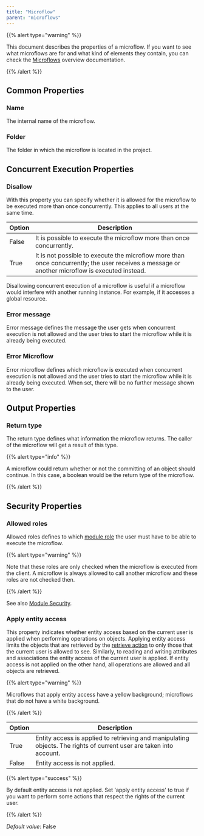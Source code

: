 ```yaml
---
title: "Microflow"
parent: "microflows"
---
```

{{% alert type="warning" %}}

This document describes the properties of a microflow. If you want to see what microflows are for and what kind of elements they contain, you can check the [Microflows](microflows) overview documentation.

{{% /alert %}}

## Common Properties

### Name

The internal name of the microflow.

### Folder

The folder in which the microflow is located in the project.

## Concurrent Execution Properties

### Disallow

With this property you can specify whether it is allowed for the microflow to be executed more than once concurrently. This applies to all users at the same time.

| Option | Description |
| --- | --- |
| False | It is possible to execute the microflow more than once concurrently. |
| True | It is not possible to execute the microflow more than once concurrently; the user receives a message or another microflow is executed instead. |

Disallowing concurrent execution of a microflow is useful if a microflow would interfere with another running instance. For example, if it accesses a global resource.

### Error message

Error message defines the message the user gets when concurrent execution is not allowed and the user tries to start the microflow while it is already being executed.

### Error Microflow

Error microflow defines which microflow is executed when concurrent execution is not allowed and the user tries to start the microflow while it is already being executed. When set, there will be no further message shown to the user.

## Output Properties

### Return type

The return type defines what information the microflow returns. The caller of the microflow will get a result of this type.

{{% alert type="info" %}}

A microflow could return whether or not the committing of an object should continue. In this case, a boolean would be the return type of the microflow.

{{% /alert %}}

## Security Properties

### Allowed roles

Allowed roles defines to which [module role](module-role) the user must have to be able to execute the microflow.

{{% alert type="warning" %}}

Note that these roles are only checked when the microflow is executed from the client. A microflow is always allowed to call another microflow and these roles are not checked then.

{{% /alert %}}

See also [Module Security](module-security).

### Apply entity access

This property indicates whether entity access based on the current user is applied when performing operations on objects. Applying entity access limits the objects that are retrieved by the [retrieve action](retrieve) to only those that the current user is allowed to see. Similarly, to reading and writing attributes and associations the entity access of the current user is applied. If entity access is not applied on the other hand, all operations are allowed and all objects are retrieved.

{{% alert type="warning" %}}

Microflows that apply entity access have a yellow background; microflows that do not have a white background.

{{% /alert %}}

| Option | Description |
| --- | --- |
| True | Entity access is applied to retrieving and manipulating objects. The rights of current user are taken into account. |
| False | Entity access is not applied. |

{{% alert type="success" %}}

By default entity access is not applied. Set 'apply entity access' to true if you want to perform some actions that respect the rights of the current user.

{{% /alert %}}

_Default value_: False
